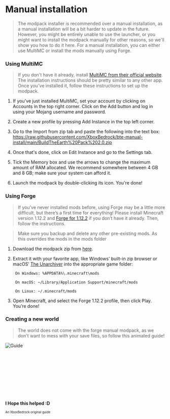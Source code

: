 # Manual installation
> The modpack installer is recommended over a manual installation, as a manual installation will be a bit harder to update in the future. However, you might be entirely unable to use the launcher, or you might want to install the modpack manually for other reasons, so we'll show you how to do it here. For a manual installation, you can either use MultiMC or install the mods manually using Forge.

### Using MultiMC
> If you don't have it already, install [MultiMC from their official website](https://multimc.org/). The installation instructions should be pretty similar to any other app. Once you've installed it, follow these instructions to set up the modpack.


1. If you've just installed MultiMC, set your account by clicking on Accounts in the top right corner. Click on the Add button and log in using your Mojang username and password.

2. Create a new profile by pressing Add Instance in the top left corner.

3. Go to the Import from zip tab and paste the following into the text box: https://raw.githubusercontent.com/XboxBedrock/bte-manual-install/main/BuildTheEarth%20Pack%202.0.zip

4. Once that's done, click on Edit Instance and go to the Settings tab.

5. Tick the Memory box and use the arrows to change the maximum amount of RAM allocated. We recommend somewhere between 4 GB and 8 GB; make sure your system can afford it.

6. Launch the modpack by double-clicking its icon. You're done!


### Using Forge
> If you’ve never installed mods before, using Forge may be a little more difficult, but there’s a first time for everything! Please install Minecraft version 1.12.2 and [Forge for 1.12.2](https://files.minecraftforge.net/net/minecraftforge/forge/index_1.12.2.html) if you don’t have it already. Then, follow the instructions.

> Make sure you backup and delete any other pre-existing mods. As this overrides the mods in the mods folder

1. Download the modpack zip from [here](https://raw.githubusercontent.com/XboxBedrock/bte-manual-install/main/MPForge112.zip).

2. Extract it with your favorite app, like Windows’ built-in zip browser or macOS’ [The Unarchiver](https://apps.apple.com/es/app/the-unarchiver/id425424353) into the appropriate game folder:

        On Windows: %APPDATA%\.minecraft\mods

        On macOS: ~/Library/Application Support/minecraft/mods

        On Linux: ~/.minecraft/mods

3. Open Minecraft, and select the Forge 1.12.2 profile, then click Play. You’re done!


### Creating a new world
> The world does not come with the forge manual modpack, as we don't want to mess with your save files, so follow this animated guide!

![Guide](https://cdn.discordapp.com/attachments/724329424341827655/822547778990374922/newworld.gif)

<br></br>
<br></br>
<br></br>
<br></br>

<b><head> I Hope this helped :D </head></b>

<sub><sup>An XboxBedrock original guide</sup></sub>